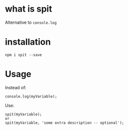 # what is spit

Alternative to `console.log`

# installation

`npm i spit --save`

# Usage

Instead of:

```
console.log(myVariable);
```

Use:

```
spit(myVariable);
or
spit(myVariable, 'some extra description -- optional');
```
